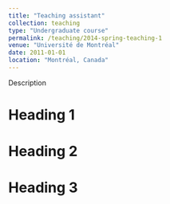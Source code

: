 ```yaml
---
title: "Teaching assistant"
collection: teaching
type: "Undergraduate course"
permalink: /teaching/2014-spring-teaching-1
venue: "Université de Montréal"
date: 2011-01-01
location: "Montréal, Canada"
---
```


Description

Heading 1
======

Heading 2
======

Heading 3
======
